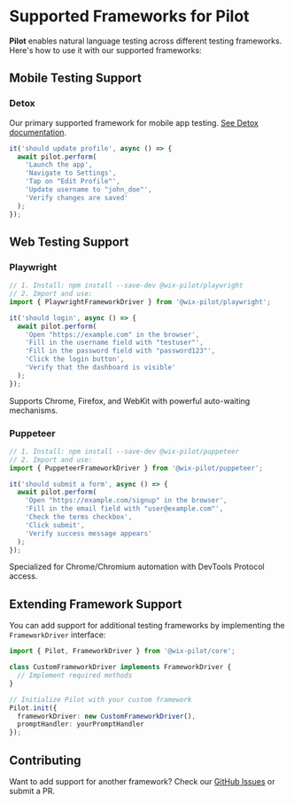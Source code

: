 # Supported Frameworks for Pilot

**Pilot** enables natural language testing across different testing frameworks. Here's how to use it with our supported frameworks:

## Mobile Testing Support

### Detox

Our primary supported framework for mobile app testing. [See Detox documentation](https://wix.github.io/Detox/docs/).

```js
it('should update profile', async () => {
  await pilot.perform(
    'Launch the app',
    'Navigate to Settings',
    'Tap on "Edit Profile"',
    'Update username to "john_doe"',
    'Verify changes are saved'
  );
});
```

## Web Testing Support

### Playwright

```js
// 1. Install: npm install --save-dev @wix-pilot/playwright
// 2. Import and use:
import { PlaywrightFrameworkDriver } from '@wix-pilot/playwright';

it('should login', async () => {
  await pilot.perform(
    'Open "https://example.com" in the browser',
    'Fill in the username field with "testuser"',
    'Fill in the password field with "password123"',
    'Click the login button',
    'Verify that the dashboard is visible'
  );
});
```

Supports Chrome, Firefox, and WebKit with powerful auto-waiting mechanisms.

### Puppeteer

```js
// 1. Install: npm install --save-dev @wix-pilot/puppeteer
// 2. Import and use:
import { PuppeteerFrameworkDriver } from '@wix-pilot/puppeteer';

it('should submit a form', async () => {
  await pilot.perform(
    'Open "https://example.com/signup" in the browser',
    'Fill in the email field with "user@example.com"',
    'Check the terms checkbox',
    'Click submit',
    'Verify success message appears'
  );
});
```

Specialized for Chrome/Chromium automation with DevTools Protocol access.

## Extending Framework Support

You can add support for additional testing frameworks by implementing the `FrameworkDriver` interface:

```typescript
import { Pilot, FrameworkDriver } from '@wix-pilot/core';

class CustomFrameworkDriver implements FrameworkDriver {
  // Implement required methods
}

// Initialize Pilot with your custom framework
Pilot.init({
  frameworkDriver: new CustomFrameworkDriver(),
  promptHandler: yourPromptHandler
});
```

## Contributing

Want to add support for another framework? Check our [GitHub Issues](https://github.com/wix-incubator/pilot/issues) or submit a PR.
